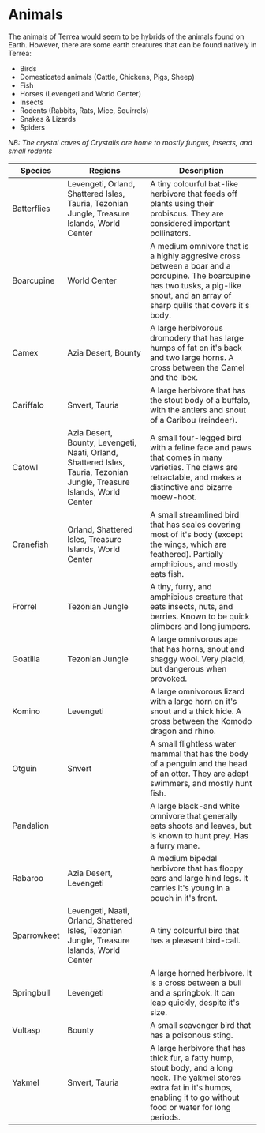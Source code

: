 # Animals

The animals of Terrea would seem to be hybrids of the animals found on Earth. However, there are some earth creatures that can be found natively in Terrea:

 - Birds
 - Domesticated animals (Cattle, Chickens, Pigs, Sheep)
 - Fish
 - Horses (Levengeti and World Center)
 - Insects
 - Rodents (Rabbits, Rats, Mice, Squirrels)
 - Snakes & Lizards
 - Spiders

 *NB: The crystal caves of Crystalis are home to mostly fungus, insects, and small rodents*

| Species | Regions | Description |
| ------- | ------- | ----------- |
| Batterflies | Levengeti, Orland, Shattered Isles, Tauria, Tezonian Jungle, Treasure Islands, World Center | A tiny colourful bat-like herbivore that feeds off plants using their probiscus. They are considered important pollinators. |
| Boarcupine | World Center | A medium omnivore that is a highly aggresive cross between a boar and a porcupine. The boarcupine has two tusks, a pig-like snout, and an array of sharp quills that covers it's body. |
| Camex | Azia Desert, Bounty | A large herbivorous dromodery that has large humps of fat on it's back and two large horns. A cross between the Camel and the Ibex. |
| Cariffalo | Snvert, Tauria | A large herbivore that has the stout body of a buffalo, with the antlers and snout of a Caribou (reindeer). |
| Catowl | Azia Desert, Bounty, Levengeti, Naati, Orland, Shattered Isles, Tauria, Tezonian Jungle, Treasure Islands, World Center | A small four-legged bird with a feline face and paws that comes in many varieties. The claws are retractable, and makes a distinctive and bizarre moew-hoot. |
| Cranefish | Orland, Shattered Isles, Treasure Islands, World Center | A small streamlined bird that has scales covering most of it's body (except the wings, which are feathered). Partially amphibious, and mostly eats fish. |
| Frorrel | Tezonian Jungle | A tiny, furry, and amphibious creature that eats insects, nuts, and berries. Known to be quick climbers and long jumpers. |
| Goatilla  | Tezonian Jungle | A large omnivorous ape that has horns, snout and shaggy wool. Very placid, but dangerous when provoked. |
| Komino  | Levengeti | A large omnivorous lizard with a large horn on it's snout and a thick hide. A cross between the Komodo dragon and rhino. |
| Otguin  | Snvert | A small flightless water mammal that has the body of a penguin and the head of an otter. They are adept swimmers, and mostly hunt fish. |
| Pandalion  |  | A large black-and white omnivore that generally eats shoots and leaves, but is known to hunt prey. Has a furry mane. |
| Rabaroo | Azia Desert, Levengeti | A medium bipedal herbivore that has floppy ears and large hind legs. It carries it's young in a pouch in it's front. |
| Sparrowkeet | Levengeti, Naati, Orland, Shattered Isles, Tezonian Jungle, Treasure Islands, World Center | A tiny colourful bird that has a pleasant bird-call. |
| Springbull | Levengeti | A large horned herbivore. It is a cross between a bull and a springbok. It can leap quickly, despite it's size. |
| Vultasp | Bounty | A small scavenger bird that has a poisonous sting. |
| Yakmel  | Snvert, Tauria | A large herbivore that has thick fur, a fatty hump, stout body, and a long neck. The yakmel stores extra fat in it's humps, enabling it to go without food or water for long periods. |

